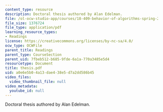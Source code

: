 ```yaml
---
content_type: resource
description: Doctoral thesis authored by Alan Edelman.
file: /ol-ocw-studio-app/courses/18-409-behavior-of-algorithms-spring-2002/a0e6e5b04a13dae438e5d7a2dd586b45_thesis.pdf
file_size: 1376724
file_type: application/pdf
learning_resource_types:
- Readings
license: https://creativecommons.org/licenses/by-nc-sa/4.0/
ocw_type: OCWFile
parent_title: Readings
parent_type: CourseSection
parent_uid: 7fbeb512-b685-9fde-6a1a-770a3485e5d4
resourcetype: Document
title: thesis.pdf
uid: a0e6e5b0-4a13-dae4-38e5-d7a2dd586b45
video_files:
  video_thumbnail_file: null
video_metadata:
  youtube_id: null
---
```

Doctoral thesis authored by Alan Edelman.